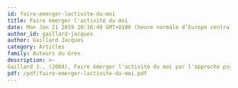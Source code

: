 ```yaml
---
id: faire-emerger-lactivite-du-moi
title: Faire émerger l'activité du moi
date: Mon Jan 21 2019 10:16:49 GMT+0100 (heure normale d’Europe centrale)
author_id: gaillard-jacques
author: Gaillard Jacques
category: Articles
family: Auteurs du Grex
description: >-
Gaillard J., (2004), Faire émerger l'activité du moi par l'approche psycho-phénoménologique, Expliciter n° 54, p. 11-21. 
pdf: /pdf/faire-emerger-lactivite-du-moi.pdf
---
```

